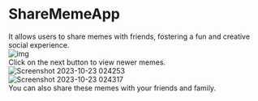 # ShareMemeApp
It allows users to share memes with friends, fostering a fun and creative social experience.
<br>
![img](https://github.com/Srishti003/ShareMemeApp/assets/90563430/eaae76d7-9c35-4a0d-ad64-251567617391)
<br>
Click on the next button to view newer memes.
<br>
![Screenshot 2023-10-23 024253](https://github.com/Srishti003/ShareMemeApp/assets/90563430/335150c5-aac8-47a3-b6e4-de6ee5dd3c98)
<br>
![Screenshot 2023-10-23 024317](https://github.com/Srishti003/ShareMemeApp/assets/90563430/12f1531c-2c79-40d9-a9ce-5c1aa8324f40)
<br>
You can also share these memes with your friends and family.
<br>
